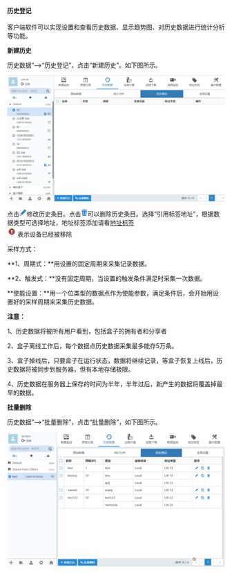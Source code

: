 #### **历史登记**  

客户端软件可以实现设置和查看历史数据、显示趋势图、对历史数据进行统计分析等功能。  

**新建历史**  

历史数据”-->“历史登记”，点击“新建历史”。如下图所示。  

![添加盒子分组](Images/AddHistoryItem.gif)  

点击![添加盒子分组](Images/write.png)修改历史条目。点击![添加盒子分组](Images/delete.png)可以删除历史条目。选择“引用标签地址”，根据数据类型可选择地址，地址标签添加请看[地址标签](TagAddress.md)  
![以太网盒子](Images/deviceChange.png)表示设备已经被移除  

采样方式：  

**1、周期式：**用设置的固定周期来采集记录数据。  

**2、触发式：**没有固定周期，当设置的触发条件满足时采集一次数据。  

**使能设置：**用一个位类型的数据点作为使能参数，满足条件后，会开始用设置好的采样周期来采集历史数据。  

**注意：**  

1、历史数据将被所有用户看到，包括盒子的拥有者和分享者  

2、盒子离线工作后，每个数据点历史数据采集最多能存5万条。  

3、盒子掉线后，只要盒子在运行状态，数据将继续记录，等盒子恢复上线后，历史数据将被同步到服务器，但有本地存储极限。  

4、历史数据在服务器上保存的时间为半年，半年过后，新产生的数据将覆盖掉最早的数据。  

**批量删除**  

历史数据”-->“批量删除”，点击“批量删除”，如下图所示。  

![添加盒子分组](Images/BatchDelete.gif)  
